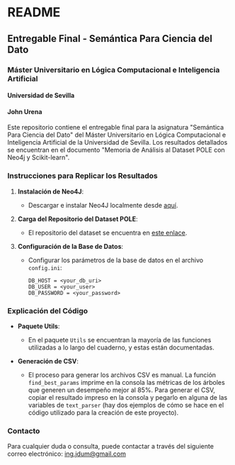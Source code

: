 # README

## Entregable Final - Semántica Para Ciencia del Dato
### Máster Universitario en Lógica Computacional e Inteligencia Artificial
#### Universidad de Sevilla
#### John Urena

Este repositorio contiene el entregable final para la asignatura "Semántica Para Ciencia del Dato" del Máster Universitario en Lógica Computacional e Inteligencia Artificial de la Universidad de Sevilla. Los resultados detallados se encuentran en el documento "Memoria de Análisis al Dataset POLE con Neo4j y Scikit-learn".

### Instrucciones para Replicar los Resultados

1. **Instalación de Neo4J**:
   - Descargar e instalar Neo4J localmente desde [aquí](https://neo4j.com/download/neo4j-desktop/?edition=desktop&flavour=unix&release=1.5.9&offline=true&utm_medium=PaidSearch&utm_source=google&utm_campaign=GDB&utm_content=EMEA-X-Conversion-GDB-Text&utm_term=download%20neo4j&gclid=CjwKCAiA44OtBhAOEiwAj4gpOZuCYOG4BW1OJ-csGU3n9ijq9BZ_wMzLCe1qFFfYxBXPU642Ff9AOxoCUesQAvD_BwE).

2. **Carga del Repositorio del Dataset POLE**:
   - El repositorio del dataset se encuentra en [este enlace](https://github.com/neo4j-graph-examples/pole).

3. **Configuración de la Base de Datos**:
   - Configurar los parámetros de la base de datos en el archivo `config.ini`:
     ```
     DB_HOST = <your_db_uri>
     DB_USER = <your_user>
     DB_PASSWORD = <your_password>
     ```

### Explicación del Código

- **Paquete Utils**:
  - En el paquete `Utils` se encuentran la mayoría de las funciones utilizadas a lo largo del cuaderno, y estas están documentadas.

- **Generación de CSV**:
  - El proceso para generar los archivos CSV es manual. La función `find_best_params` imprime en la consola las métricas de los árboles que generen un desempeño mejor al 85%. Para generar el CSV, copiar el resultado impreso en la consola y pegarlo en alguna de las variables de `text_parser` (hay dos ejemplos de cómo se hace en el código utilizado para la creación de este proyecto).

### Contacto

Para cualquier duda o consulta, puede contactar a través del siguiente correo electrónico: ing.jdum@gmail.com
